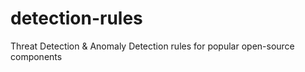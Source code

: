 # detection-rules
Threat Detection &amp; Anomaly Detection rules for popular open-source components
